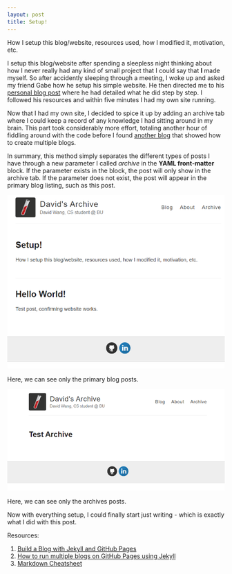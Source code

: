 ```yaml
---
layout: post
title: Setup!
---
```


How I setup this blog/website, resources used, how I modified it, motivation, etc.

I setup this blog/website after spending a sleepless night thinking about how I never really had any kind of small project that I could say that
**I** made myself. So after accidently sleeping through a meeting, I woke up and asked my friend Gabe how he setup his simple website. He then directed me to his [personal blog post](https://dabe.tech/Making-This-Blog/) where he had detailed what he did step by step. I followed his resources and within five minutes I had my own site running.

Now that I had my own site, I decided to spice it up by adding an archive tab where I could keep a record of any knowledge I had sitting around in my brain. This part took considerably more effort, totaling another hour of fiddling around with the code before I found [another blog](https://stochastic.life/2016/01/06/multiple-blogs-on-single-jekyll-instance/) that showed how to create multiple blogs.

In summary, this method simply separates the different types of posts I have through a new parameter I called *archive* in the **YAML front-matter** block. If the parameter exists in the block, the post will only show in the archive tab. If the parameter does not exist, the post will appear in the primary blog listing, such as this post.

![blog-setup-1](/images/blog-setup-1.PNG)

Here, we can see only the primary blog posts.

![blog-setup-2](/images/blog-setup-2.PNG)

Here, we can see only the archives posts.

Now with everything setup, I could finally start just writing - which is exactly what I did with this post.

Resources:

1. [Build a Blog with Jekyll and GitHub Pages](https://www.smashingmagazine.com/2014/08/build-blog-jekyll-github-pages/)
2. [How to run multiple blogs on GitHub Pages using Jekyll](https://stochastic.life/2016/01/06/multiple-blogs-on-single-jekyll-instance/)
3. [Markdown Cheatsheet](https://github.com/adam-p/markdown-here/wiki/Markdown-Cheatsheet)